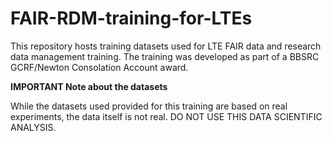 # FAIR-RDM-training-for-LTEs
This repository hosts training datasets used for LTE FAIR data and research data management training. The training was developed as part of a BBSRC GCRF/Newton Consolation Account award.  

**IMPORTANT Note about the datasets**

While the datasets used provided for this training are based on real experiments, the data itself is not real. DO NOT USE THIS DATA SCIENTIFIC ANALYSIS. 
